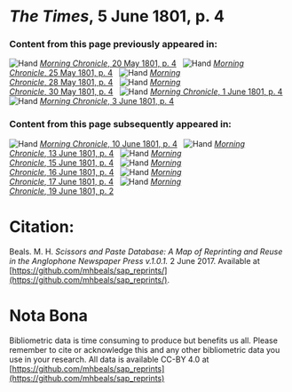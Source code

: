 # *The Times*, 5 June 1801, p. 4  
  
### Content from this page previously appeared in:  
![Hand](http://scissorsandpaste.net/wp-content/uploads/2017/06/smallhandpointer.png) [*Morning Chronicle*, 20 May 1801, p. 4](https://mhbeals.github.io/sap_html/Morning-Chronicle/Morning-Chronicle-20-May-1801-p-4)  
![Hand](http://scissorsandpaste.net/wp-content/uploads/2017/06/smallhandpointer.png) [*Morning Chronicle*, 25 May 1801, p. 4](https://mhbeals.github.io/sap_html/Morning-Chronicle/Morning-Chronicle-25-May-1801-p-4)  
![Hand](http://scissorsandpaste.net/wp-content/uploads/2017/06/smallhandpointer.png) [*Morning Chronicle*, 28 May 1801, p. 4](https://mhbeals.github.io/sap_html/Morning-Chronicle/Morning-Chronicle-28-May-1801-p-4)  
![Hand](http://scissorsandpaste.net/wp-content/uploads/2017/06/smallhandpointer.png) [*Morning Chronicle*, 30 May 1801, p. 4](https://mhbeals.github.io/sap_html/Morning-Chronicle/Morning-Chronicle-30-May-1801-p-4)  
![Hand](http://scissorsandpaste.net/wp-content/uploads/2017/06/smallhandpointer.png) [*Morning Chronicle*, 1 June 1801, p. 4](https://mhbeals.github.io/sap_html/Morning-Chronicle/Morning-Chronicle-1-June-1801-p-4)  
![Hand](http://scissorsandpaste.net/wp-content/uploads/2017/06/smallhandpointer.png) [*Morning Chronicle*, 3 June 1801, p. 4](https://mhbeals.github.io/sap_html/Morning-Chronicle/Morning-Chronicle-3-June-1801-p-4)  
  
### Content from this page subsequently appeared in:  
![Hand](http://scissorsandpaste.net/wp-content/uploads/2017/06/smallhandpointer.png) [*Morning Chronicle*, 10 June 1801, p. 4](https://mhbeals.github.io/sap_html/Morning-Chronicle/Morning-Chronicle-10-June-1801-p-4)  
![Hand](http://scissorsandpaste.net/wp-content/uploads/2017/06/smallhandpointer.png) [*Morning Chronicle*, 13 June 1801, p. 4](https://mhbeals.github.io/sap_html/Morning-Chronicle/Morning-Chronicle-13-June-1801-p-4)  
![Hand](http://scissorsandpaste.net/wp-content/uploads/2017/06/smallhandpointer.png) [*Morning Chronicle*, 15 June 1801, p. 4](https://mhbeals.github.io/sap_html/Morning-Chronicle/Morning-Chronicle-15-June-1801-p-4)  
![Hand](http://scissorsandpaste.net/wp-content/uploads/2017/06/smallhandpointer.png) [*Morning Chronicle*, 16 June 1801, p. 4](https://mhbeals.github.io/sap_html/Morning-Chronicle/Morning-Chronicle-16-June-1801-p-4)  
![Hand](http://scissorsandpaste.net/wp-content/uploads/2017/06/smallhandpointer.png) [*Morning Chronicle*, 17 June 1801, p. 4](https://mhbeals.github.io/sap_html/Morning-Chronicle/Morning-Chronicle-17-June-1801-p-4)  
![Hand](http://scissorsandpaste.net/wp-content/uploads/2017/06/smallhandpointer.png) [*Morning Chronicle*, 19 June 1801, p. 2](https://mhbeals.github.io/sap_html/Morning-Chronicle/Morning-Chronicle-19-June-1801-p-2)  


# Citation: 

Beals. M. H. *Scissors and Paste Database: A Map of Reprinting and Reuse in the Anglophone Newspaper Press v.1.0.1.* 2 June 2017. Available at [https://github.com/mhbeals/sap_reprints/](https://github.com/mhbeals/sap_reprints/). 

# Nota Bona

Bibliometric data is time consuming to produce but benefits us all. Please remember to cite or acknowledge this and any other bibliometric data you use in your research. All data is available CC-BY 4.0 at [https://github.com/mhbeals/sap_reprints](https://github.com/mhbeals/sap_reprints)
